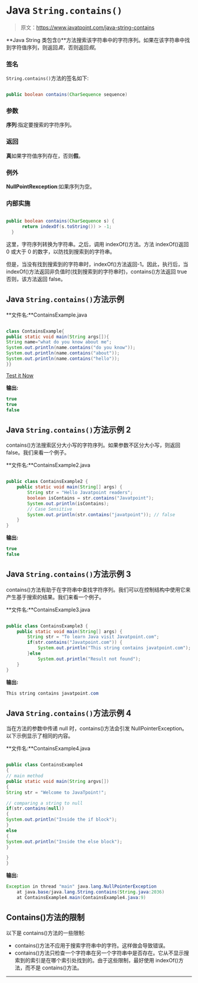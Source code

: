 # Java `String.contains()`

> 原文：<https://www.javatpoint.com/java-string-contains>

**Java String 类包含()**方法搜索该字符串中的字符序列。如果在该字符串中找到字符值序列，则返回*真*，否则返回*假*。

### 签名

`String.contains()`方法的签名如下:

```java

public boolean contains(CharSequence sequence)  

```

### 参数

**序列**:指定要搜索的字符序列。

### 返回

**真**如果字符值序列存在，否则**假**。

### 例外

**NullPointRexception**:如果序列为空。

### 内部实施

```java

public boolean contains(CharSequence s) {  
      return indexOf(s.toString()) > -1;  
  }  

```

这里，字符序列转换为字符串。之后，调用 indexOf()方法。方法 indexOf()返回 0 或大于 0 的数字，以防找到搜索到的字符串。

但是，当没有找到搜索到的字符串时，indexOf()方法返回-1。因此，执行后，当 indexOf()方法返回非负值时(找到搜索到的字符串时)，contains()方法返回 true 否则，该方法返回 false。

## Java `String.contains()`方法示例

**文件名:**ContainsExample.java

```java

class ContainsExample{
public static void main(String args[]){
String name="what do you know about me";
System.out.println(name.contains("do you know"));
System.out.println(name.contains("about"));
System.out.println(name.contains("hello"));
}}

```

[Test it Now](https://www.javatpoint.com/opr/test.jsp?filename=ContainsExample)

**输出:**

```java
true
true
false

```

## Java `String.contains()`方法示例 2

contains()方法搜索区分大小写的字符序列。如果参数不区分大小写，则返回 false。我们来看一个例子。

**文件名:**ContainsExample2.java

```java

public class ContainsExample2 {
	public static void main(String[] args) {
		String str = "Hello Javatpoint readers";
		boolean isContains = str.contains("Javatpoint");
		System.out.println(isContains);
		// Case Sensitive
		System.out.println(str.contains("javatpoint")); // false
	}
}

```

**输出:**

```java
true
false

```

## Java `String.contains()`方法示例 3

contains()方法有助于在字符串中查找字符序列。我们可以在控制结构中使用它来产生基于搜索的结果。我们来看一个例子。

**文件名:**ContainsExample3.java

```java

public class ContainsExample3 {	
	public static void main(String[] args) {		
		String str = "To learn Java visit Javatpoint.com";		
		if(str.contains("Javatpoint.com")) {
			System.out.println("This string contains javatpoint.com");
		}else
			System.out.println("Result not found");		
	}
}

```

**输出:**

```java
This string contains javatpoint.com

```

## Java `String.contains()`方法示例 4

当在方法的参数中传递 null 时，contains()方法会引发 NullPointerException。以下示例显示了相同的内容。

**文件名:**ContainsExample4.java

```java

public class ContainsExample4 
{
// main method
public static void main(String argvs[])
{
String str = "Welcome to JavaTpoint!";

// comparing a string to null
if(str.contains(null))
{
System.out.println("Inside the if block");
}
else
{
System.out.println("Inside the else block");
}

}
}

```

**输出:**

```java
Exception in thread "main" java.lang.NullPointerException
	at java.base/java.lang.String.contains(String.java:2036)
	at ContainsExample4.main(ContainsExample4.java:9)

```

## Contains()方法的限制

以下是 contains()方法的一些限制:

*   contains()方法不应用于搜索字符串中的字符。这样做会导致错误。
*   contains()方法只检查一个字符串在另一个字符串中是否存在。它从不显示搜索到的索引是在哪个索引处找到的。由于这些限制，最好使用 indexOf()方法，而不是 contains()方法。

* * *